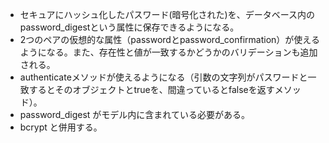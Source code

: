 * セキュアにハッシュ化したパスワード(暗号化された)を、データベース内のpassword_digestという属性に保存できるようになる。
* 2つのペアの仮想的な属性（passwordとpassword_confirmation）が使えるようになる。また、存在性と値が一致するかどうかのバリデーションも追加される。
*	authenticateメソッドが使えるようになる（引数の文字列がパスワードと一致するとそのオブジェクトとtrueを、間違っているとfalseを返すメソッド）。
*	password_digest がモデル内に含まれている必要がある。
*	bcrypt と併用する。
